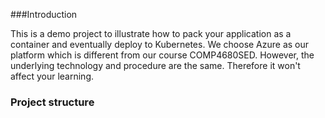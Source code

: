 ###Introduction

This is a demo project to illustrate how to pack your application as a container and eventually deploy to Kubernetes. We choose Azure as our platform which is different from our course COMP4680SED. However, the underlying technology and procedure are the same. Therefore it won't affect your learning.

### Project structure
